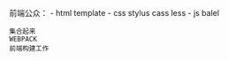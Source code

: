 前端公众：
    - html
    template
    - css
      stylus cass less
    - js 
    balel 

    集合起来
    WEBPACK
    前端构建工作

    